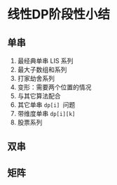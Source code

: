 # 线性DP阶段性小结

## 单串

1. 最经典单串 LIS 系列
2. 最大子数组和系列
3. 打家劫舍系列
4. 变形：需要两个位置的情况
5. 与其它算法配合
6. 其它单串 `dp[i] `问题
7. 带维度单串 `dp[i][k]`
8. 股票系列

## 双串

## 矩阵